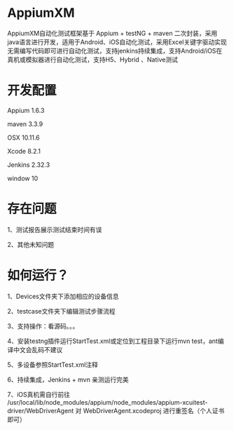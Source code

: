 # AppiumXM
AppiumXM自动化测试框架基于 Appium + testNG + maven 二次封装，采用java语言进行开发，适用于Android、iOS自动化测试，采用Excel关键字驱动实现无需编写代码即可进行自动化测试，支持jenkins持续集成，支持Android/iOS在真机或模拟器进行自动化测试，支持H5、Hybrid 、Native测试
# 开发配置
Appium  1.6.3<p>
maven   3.3.9<p>
OSX  10.11.6<p>
Xcode  8.2.1<p>
Jenkins 2.32.3<p>
window 10
# 存在问题
1、测试报告展示测试结束时间有误<p>
2、其他未知问题
# 如何运行？
1、Devices文件夹下添加相应的设备信息<p>
2、testcase文件夹下编辑测试步骤流程<p>
3、支持操作：看源码。。。<p>
4、安装testng插件运行StartTest.xml或定位到工程目录下运行mvn test，ant编译中文会乱码不建议<p>
5、多设备参照StartTest.xml注释<p>
6、持续集成，Jenkins + mvn 亲测运行完美<p>
7、iOS真机需自行前往 /usr/local/lib/node_modules/appium/node_modules/appium-xcuitest-driver/WebDriverAgent 对 WebDriverAgent.xcodeproj 进行重签名（个人证书即可）
